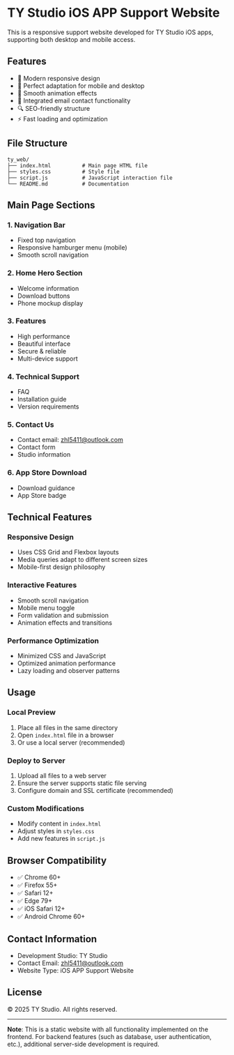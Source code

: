 # TY Studio iOS APP Support Website

This is a responsive support website developed for TY Studio iOS apps, supporting both desktop and mobile access.

## Features

- 🎨 Modern responsive design
- 📱 Perfect adaptation for mobile and desktop
- 🚀 Smooth animation effects
- 📧 Integrated email contact functionality
- 🔍 SEO-friendly structure
- ⚡ Fast loading and optimization

## File Structure

```
ty_web/
├── index.html          # Main page HTML file
├── styles.css          # Style file
├── script.js           # JavaScript interaction file
└── README.md           # Documentation
```

## Main Page Sections

### 1. Navigation Bar

- Fixed top navigation
- Responsive hamburger menu (mobile)
- Smooth scroll navigation

### 2. Home Hero Section

- Welcome information
- Download buttons
- Phone mockup display

### 3. Features

- High performance
- Beautiful interface
- Secure & reliable
- Multi-device support

### 4. Technical Support

- FAQ
- Installation guide
- Version requirements

### 5. Contact Us

- Contact email: zhl5411@outlook.com
- Contact form
- Studio information

### 6. App Store Download

- Download guidance
- App Store badge

## Technical Features

### Responsive Design

- Uses CSS Grid and Flexbox layouts
- Media queries adapt to different screen sizes
- Mobile-first design philosophy

### Interactive Features

- Smooth scroll navigation
- Mobile menu toggle
- Form validation and submission
- Animation effects and transitions

### Performance Optimization

- Minimized CSS and JavaScript
- Optimized animation performance
- Lazy loading and observer patterns

## Usage

### Local Preview

1. Place all files in the same directory
2. Open `index.html` file in a browser
3. Or use a local server (recommended)

### Deploy to Server

1. Upload all files to a web server
2. Ensure the server supports static file serving
3. Configure domain and SSL certificate (recommended)

### Custom Modifications

- Modify content in `index.html`
- Adjust styles in `styles.css`
- Add new features in `script.js`

## Browser Compatibility

- ✅ Chrome 60+
- ✅ Firefox 55+
- ✅ Safari 12+
- ✅ Edge 79+
- ✅ iOS Safari 12+
- ✅ Android Chrome 60+

## Contact Information

- Development Studio: TY Studio
- Contact Email: zhl5411@outlook.com
- Website Type: iOS APP Support Website

## License

© 2025 TY Studio. All rights reserved.

---

**Note**: This is a static website with all functionality implemented on the frontend. For backend features (such as database, user authentication, etc.), additional server-side development is required.
